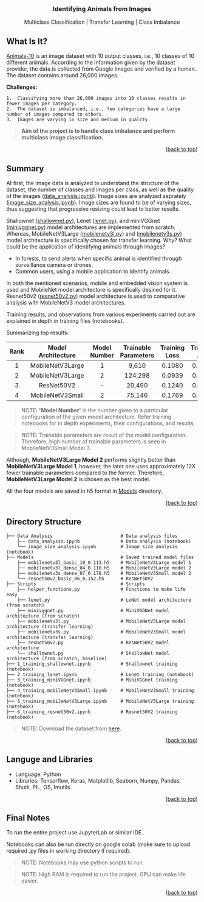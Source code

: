 <!-- PROJECT NAME -->

<br />
<div align="center">
  <h3 align="center">Identifying Animals from Images</h3>
  <p align="center">
    Multiclass Classification | Transfer Learning | Class Imbalance
    
  </p>
</div>

<!-- ABOUT PROJECT -->
## What Is It?
<a href="https://www.kaggle.com/datasets/alessiocorrado99/animals10">Animals-10</a> is an image dataset with 10 output classes, i.e., 10 classes of 10 different animals. According to the information given by the dataset provider, the data is collected from Google Images and verified by a human. The dataset contains around 26,000 images.

<b>Challenges:</b>

    1.  Classifying more than 26,000 images into 10 classes results in fewer images per category.
    2.  The dataset is imbalanced, i.e., few categories have a large number of images compared to others.
    3.  Images are varying in size and medium in quality.


> <b>Aim of the project is to handle class imbalance and perform multiclass image classification.</b>

<p align="right">(<a href="#top">back to top</a>)</p>


<!-- PROJECT SUMMARY -->
## Summary
At first, the image data is analyzed to understand the structure of the dataset, the number of classes and images per class, as well as the quality of the images (<a href="Data Analysis/data_analysis.ipynb">data_analysis.ipynb</a>). Image sizes are analyzed seprately (<a href="Data Analysis/image_size_analysis.ipynb">image_size_analysis.ipynb</a>). Image sizes are found to be of varying sizes, thus suggesting that progressive resizing could lead to better results. 

Shallownet (<a href="Scripts/shallownet.py">shallownet.py</a>), Lenet (<a href="Scripts/lenet.py">lenet.py</a>), and miniVGGnet (<a href="Scripts/minivggnet.py">minivggnet.py</a>) model architectures are implemented from scratch. Whereas, MobileNetV3Large (<a href="Scripts/mobilenetv3l.py">mobilenetv3l.py</a>) and (<a href="Scripts/mobilenetv3s.py">mobilenetv3s.py</a>) model architecture is specifically chosen for transfer learning. Why? What could be the application of identifying animals through images?
*   In forests, to send alerts when specific animal is identified through surveillance camera or drones.
*   Common users, using a mobile application to identify animals.

In both the mentioned scenarios, mobile and embedded vision system is used and MobileNet model architecture is specifically desined for it.
Resnet50v2 (<a href="Scripts/resnet50v2.py">resnet50v2.py</a>) model architecture is used to comparative analysis with MobileNetV3 model architectures.

Training results, and observations from various experiments carried out are explained in depth in training files (notebooks).

Summarizing top results:

<div align="center">

Rank | Model Architecture | Model Number | Trainable Parameters | Training Loss | Training Acc | Validation Loss | Validation Acc
:---: | :------------------------------------------------------------: | :-------: | :-------: | :-------: | :-------: | :-------: | :-------:
1 | MobileNetV3Large | 1 | 9,610 | 0.1080 | 0.9818 | 0.1134 | 0.9716 
2 | MobileNetV3Large | 2 | 124,298 | 0.0939 | 0.9842 | 0.1100 | 0.9731
3 | ResNet50V2       | - | 20,490 | 0.1240 | 0.9780 | 0.1517 | 0.9593 
4 | MobileNetV3Small | 2 | 75,146 | 0.1769 | 0.9687 | 0.1780 | 0.9459 

</div>

> NOTE: <b>'Model Number'</b> is the number given to a particular configuration of the given model architecture. Refer training notebooks for in depth experiments, their configurations, and results.

> NOTE: Trainable parameters are result of the model configuration. Therefore, high number of trainable parameters is seen in MobileNetV3Small Model 3.

Although, <b>MobileNetV3Large Model 2</b> performs slightly better than <b>MobileNetV3Large Model 1</b>, however, the later one uses approximately 12X fewer trainable parameters compared to the former. Therefore, <b>MobileNetV3Large Model 2</b> is chosen as the best model.

All the four models are saved in h5 format in <a href="Models">Models</a> directory.


<p align="right">(<a href="#top">back to top</a>)</p>


<!-- Project Directory Structure -->
## Directory Structure
```
├── Data Analysis                         # Data analysis files
    ├── data_analysis.ipynb               # Data analysis (notebook) 
    └── image_size_analysis.ipynb         # Image size analysis (notebook)
├── Models                                # Saved trained model files
    ├── mobilenetv3l_basic_10_0.113.h5    # MobileNetV3Large model 1 
    ├── mobilenetv3l_dense_04_0.110.h5    # MobileNetV3Large model 2
    ├── mobilenetv3s_dense_07_0.178.h5    # MobileNetV3Small model 2
    └── resnet50v2_basic_06_0.152.h5      # ResNet50V2
├── Scripts                               # Scripts 
    ├── helper_functions.py               # Functions to make life easy
    ├── lenet.py                          # LeNet model architecture (from scratch)
    ├── minivggnet.py                     # MiniVGGNet model architecture (from scratch)
    ├── mobilenetv3l.py                   # MobileNetV3Large model architecture (transfer learning)
    ├── mobilenetv3s.py                   # MobileNetV3Small model architecture (transfer learning)
    ├── resnet50v2.py                     # ResNet50V2 model architecture
    └── shallownet.py                     # ShallowNet model architecture (from scratch, baseline)
├── 1_training_shallownet.ipynb           # Shallownet training (notebook) 
├── 2_training_lenet.ipynb                # Lenet training (notebook)
├── 3_training_miniVGGnet.ipynb           # MiniVGGnet training (notebook)
├── 4_training_mobileNetV3Small.ipynb     # MobileNetV3Small training (notebook)
├── 5_training_mobileNetV3Large.ipynb     # MobileNetV3Large training (notebook)
├── 6_training_resnet50v2.ipynb           # Resnet50V2 training (notebook)
```
> NOTE: Download the dataset from <a href="https://www.kaggle.com/datasets/alessiocorrado99/animals10">here</a>.
<p align="right">(<a href="#top">back to top</a>)</p>


<!-- Tools and Libraries used -->
## Languge and Libraries

*   Language: Python
*   Libraries: Tensorflow, Keras, Matplotlib, Seaborn, Numpy, Pandas, Shutil, PIL, OS, Imutils.

<p align="right">(<a href="#top">back to top</a>)</p>

<!-- Final Notes -->
## Final Notes
To run the entire project use JupyterLab or similar IDE.

Notebooks can also be run directly on google colab (make sure to upload required .py files in working directory if required).

> NOTE: Notebooks may use python scripts to run.

> NOTE: High RAM is required to run the project. GPU can make life easier.

<p align="right">(<a href="#top">back to top</a>)</p>

